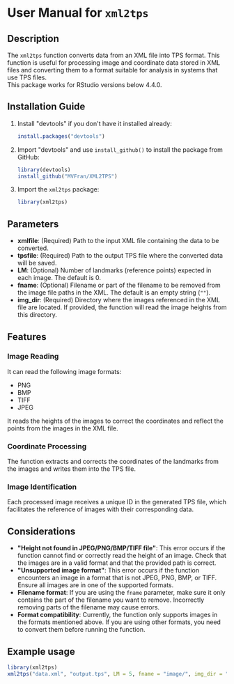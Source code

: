 # User Manual for `xml2tps`

## Description

The `xml2tps` function converts data from an XML file into TPS format. This function is useful for processing image and coordinate data stored in XML files and converting them to a format suitable for analysis in systems that use TPS files.  
This package works for RStudio versions below 4.4.0.

## Installation Guide

1. Install "devtools" if you don't have it installed already:
   ```r
   install.packages("devtools")
   ```
2. Import "devtools" and use `install_github()` to install the package from GitHub:
   ```r
   library(devtools)
   install_github("MVFran/XML2TPS")
   ```
3. Import the `xml2tps` package:
   ```r
   library(xml2tps)
   ```

## Parameters

- **xmlfile**: (Required) Path to the input XML file containing the data to be converted.
- **tpsfile**: (Required) Path to the output TPS file where the converted data will be saved.
- **LM**: (Optional) Number of landmarks (reference points) expected in each image. The default is 0.
- **fname**: (Optional) Filename or part of the filename to be removed from the image file paths in the XML. The default is an empty string (`""`).
- **img_dir**: (Required) Directory where the images referenced in the XML file are located. If provided, the function will read the image heights from this directory.

## Features

### Image Reading
It can read the following image formats:
- PNG
- BMP
- TIFF
- JPEG

It reads the heights of the images to correct the coordinates and reflect the points from the images in the XML file.

### Coordinate Processing
The function extracts and corrects the coordinates of the landmarks from the images and writes them into the TPS file.

### Image Identification
Each processed image receives a unique ID in the generated TPS file, which facilitates the reference of images with their corresponding data.

## Considerations

- **"Height not found in JPEG/PNG/BMP/TIFF file"**: This error occurs if the function cannot find or correctly read the height of an image. Check that the images are in a valid format and that the provided path is correct.
- **"Unsupported image format"**: This error occurs if the function encounters an image in a format that is not JPEG, PNG, BMP, or TIFF. Ensure all images are in one of the supported formats.
- **Filename format**: If you are using the `fname` parameter, make sure it only contains the part of the filename you want to remove. Incorrectly removing parts of the filename may cause errors.
- **Format compatibility**: Currently, the function only supports images in the formats mentioned above. If you are using other formats, you need to convert them before running the function.

## Example usage

```r
library(xml2tps)
xml2tps("data.xml", "output.tps", LM = 5, fname = "image/", img_dir = "images/")
```

